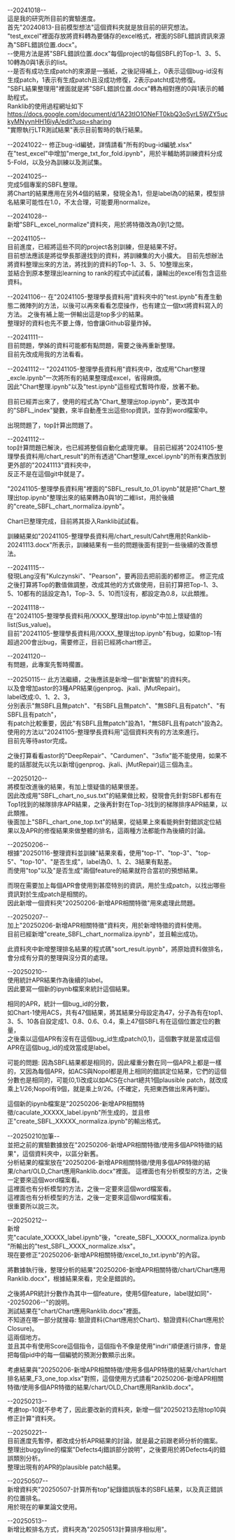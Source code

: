 --20241018--  
這是我的研究所目前的實驗進度。  
首先"20240813-目前模型想法"這個資料夾就是放目前的研究想法。  
"test_excel"裡面存放將資料轉為要儲存的excel格式，裡面的SBFL錯誤資訊來源為"SBFL錯誤位置.docx"。  
  --使用方法是將"SBFL錯誤位置.docx"每個project的每個SBFL的Top-1、3、5、10轉為0與1表示的list。  
  --是否有成功生成patch的來源是一張紙，之後記得補上，0表示這個bug-id沒有生成patch，1表示有生成patch且沒成功修復，2表示patcht成功修復。  
"SBFL結果整理用"裡面就是將"SBFL錯誤位置.docx"轉為相對應的0與1表示的輔助程式。  
Ranklib的使用過程網址如下  
https://docs.google.com/document/d/1A23tIO1ONeFT0kbQ3oSyrL5WZY5uckyMNyynHH16iyA/edit?usp=sharing  
"實際執行LTR測試結果"表示目前暫時的執行結果。  
  
--20241022--
修正bug-id編號，詳情請看"所有的bug-id編號.xlsx"  
在"test_excel"中增加"merge_txt_for_fold.ipynb"，用於半輔助將訓練資料分成5-Fold，以及分為訓練以及測試集。  
  
--20241025--  
完成5個專案的SBFL整理。  
將Chart的結果應用在另外4個的結果，發現全為1，但是label為0的結果，模型排名結果可能性在1.0，不太合理，可能要用normalize。  
  
--20241028--  
新增"SBFL_excel_normalize"資料夾，用於將特徵改為0到1之間。  
  
--20241105--  
目前進度，已經將這些不同的project各別訓練，但是結果不好。  
目前想法應該是將從學長那邊找到的資料，將訓練集的大小擴大。 
目前先想辦法將資料整理出來的方法，將找到的資料的Top-1、3、5、10整理出來，  
並結合到原本整理出learning to rank的程式中試試看，讓輸出的excel有包含這些資料。    
  
--20241106--
在"20241105-整理學長資料用"資料夾中的"test.ipynb"有產生動態二微陣列的方法，以後可以再來看看怎麼操作，也有建立一個txt將資料寫入的方法。 
之後有補上能一併輸出這是top多少的結果。   
整理好的資料也先不要上傳，怕會讓Github容量炸掉。  
  
--20241111--  
目前問題，學姊的資料可能都有點問題，需要之後再重新整理。  
目前先改成用我的方法看看。 
  
--20241112--
"20241105-整理學長資料用"資料夾中，改成用"Chart整理_excle.ipynb"一次將所有的結果整理成excel，省得麻煩。  
因此"Chart整理.ipynb"以及"test.ipynb"這些程式暫時作廢，放著不動。  
  
目前已經弄出來了，使用的程式為"Chart_整理出top.ipynb"，更改其中的"SBFL_index"變數，來半自動產生出這些top資訊，並存到word檔案中。 
  
出現問題了，top計算出問題了。  
  
--20241112--  
top計算問題已解決，也已經將整個自動化處理完畢。
目前已經將"20241105-整理學長資料用/chart_result"的所有透過"Chart整理_excel.ipynb"的所有東西放到更外部的"20241113"資料夾中，  
反正不是在這個git中就是了。  
  
"20241105-整理學長資料用"裡面的"SBFL_result_to_01.ipynb"就是把"Chart_整理出top.ipynb"整理出來的結果轉為0與1的二維list，用於後續的"create_SBFL_chart_normaliza.ipynb"。  
  
Chart已整理完成，目前將其掛入Ranklib試試看。  

訓練結果如"20241105-整理學長資料用/chart_result/Cahrt應用於Ranklib-20241113.docx"所表示，訓練結果有一些的問題後面有提到一些後續的改善想法。  

--20241115--  
發現Lang沒有"Kulczynski"、"Pearson"，要再回去把前面的都修正。 
修正完成之後打算將Top的數值做調整，改成其他的方式做使用，目前打算把Top-1、3、5、10都有的話設定為1，Top-3、5、10而1沒有，都設定為0.8，以此類推。

--20241118--  
在"20241105-整理學長資料用/XXXX_整理出top.ipynb"中加上懷疑值的list(Sus_value)。  
目前"20241105-整理學長資料用/XXXX_整理出top.ipynb"有bug，如果top-1有超過200會出bug，需要修正，目前已經將chart修正。  

--20241120--  
有問題，此專案先暫時擱置。  

--20250115--
此方法繼續，之後應該是新增一個"新實驗"的資料夾。  
以及會增加astor的3種APR結果(jgenprog、jkali、jMutRepair)。  
label改成:0、1、2、3，  
分別表示"無SBFL且無patch"、"有SBFL且無patch"、"無SBFL且有patch"、"有SBFL且有patch"，  
有patch比較重要，因此"有SBFL且無patch"設為1，"無SBFL且有patch"設為2。  
使用的方法以"20241105-整理學長資料用"這個資料夾有的方法來進行。  
目前先等待astor完成。

之後打算看看astor的"DeepRepair"、"Cardumen"、"3sfix"能不能使用，如果不能的話那就先以先以新增(jgenprog、jkali、jMutRepair)這三個為主。  

--20250120--  
將模型改進後的結果，有加上懷疑值的結果很差。  
因此改成用"SBFL_chart_no_sus.txt"的結果做比較，發現會先針對SBFL都有在Top1找到的梯隊排序APR結果，之後再針對在Top-3找到的梯隊排序APR結果，以此類推。  
後面加上"SBFL_chart_one_top.txt"的結果，從結果上來看能夠針對錯誤定位結果以及APR的修復結果來做整體的排名，這兩種方法都能作為後續的討論。  

--20250206--  
根據"20250116-整理資料並訓練"結果來看，使用"top-1"、"top-3"、"top-5"、"top-10"、"是否生成"，label為0、1、2、3結果有點差。  
而使用"top"以及"是否生成"兩個feature的結果就符合當初的預想結果。  

而現在需要加上每個APR會使用到甚麼特別的資訊，用於生成patch，以找出哪些資訊對於生成patch是相關的。  
因此新增一個資料夾"20250206-新增APR相關特徵"用來處理此問題。  

--20250207--  
加上"20250206-新增APR相關特徵"資料夾，用於新增特徵的資料使用。  
目前已經新增"create_SBFL_chart_normaliza.ipynb"，並且輸出成功。  

此資料夾中新增整理排名結果的程式碼"sort_result.ipynb"，將原始資料做排名，會分成有分頁的整理與沒分頁的處理。  

--20250210--  
使用統計APR結果作為後續的label。  
因此要寫一個新的ipynb檔案來統計這個結果。  

相同的APR，統計一個bug_id的分數，  
如Chart-1使用ACS，共有47個結果，將其結果分母設定為47，分子為有在top1、3、5、10各自設定成1、0.8、0.6、0.4，乘上47個SBFL有在這個位置定位的數量，  
之後乘以這個APR有沒有在這個bug_id生成patch(0,1)，這個數字就是當成這個APR在這個bug_id的成效當成是label。  

可能的問題: 因為SBFL結果都是相同的，因此權重分數在同一個APR上都是一樣的，又因為每個APR，如ACS與Nopol都是用上相同的錯誤定位結果，它們的這個分數也是相同的，可能(0,1)改成以如ACS在chart總共1個plausible patch，就改成乘上1/26;Nopol有9個，就是乘上9/26。(不確定，先把東西做出來再判斷)。  

這個新的ipynb檔案是"20250206-新增APR相關特徵/caculate_XXXXX_label.ipynb"所生成的，並且修正"create_SBFL_XXXXX_normaliza.ipynb"的輸出格式。    

--20250210加筆--  
並把之前的實驗數據放在"20250206-新增APR相關特徵/使用多個APR特徵的結果"，這個資料夾中，以區分新舊。  
分析結果的檔案放在"20250206-新增APR相關特徵/使用多個APR特徵的結果/chart/OLD_Chart應用Ranklib.docx"裡面。
這裡面也有分析模型的方法，之後一定要來這個word檔案看。    
這裡面也有分析模型的方法，之後一定要來這個word檔案看。    
這裡面也有分析模型的方法，之後一定要來這個word檔案看。    
很重要所以說三次。  

--20250212--  
新增完"caculate_XXXXX_label.ipynb"後，"create_SBFL_XXXXX_normaliza.ipynb"所輸出的"test_SBFL_XXXX_normalize.xlsx"。  
現在要修正"20250206-新增APR相關特徵/excel_to_txt.ipynb"的內容。  

將數據執行後，整理分析的結果"20250206-新增APR相關特徵/chart/Chart應用Ranklib.docx"，根據結果來看，完全是錯誤的。 

之後將APR統計分數作為其中一個feature，使用5個feature，label就如同"--20250206--"的說明。  
測試結果在"chart/Chart應用Ranklib.docx"裡面。  
不知道在哪一部分就搜尋: 驗證資料(Chart應用於Chart)、驗證資料(Chart應用於Closure)。  
這兩個地方。  
並且其中有使用Score這個指令，這個指令不像是使用"indri"順便進行排序，會是把每個pid中的每一個編號的預測分數顯示出來。  



考慮結果與"20250206-新增APR相關特徵/使用多個APR特徵的結果/chart/chart排名結果_F3_one_top.xlsx"對照，這個使用方式請看"20250206-新增APR相關特徵/使用多個APR特徵的結果/chart/OLD_Chart應用Ranklib.docx"。  



--20250213--  
考慮top-10就不參考了，因此要改新的資料夾，新增一個"20250213去除top10與修正計算"資料夾。  


--20250221--  
目前進度先暫停，都改成分析APR結果的討論，就是最之前跟老師分析的備案。  
整理出buggyline的檔案"Defects4j錯誤部分說明"，之後要用於將Defects4j的錯誤類別分析。  
整理出現有的APR的plausible patch結果。  


--20250507--  
新增資料夾"20250507-計算所有top"紀錄錯誤版本的SBFL結果，以及真正錯誤的位置排名。  
用於現在的畢業論文使用。  

--20250513--  
新增比較排名方式，資料夾為"20250513計算排序相似用"。  